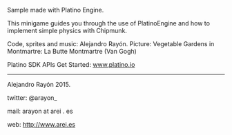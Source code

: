 Sample made with Platino Engine. 

This minigame guides you through the use of PlatinoEngine and how to implement simple physics with Chipmunk.

Code, sprites and music: Alejandro Rayón. Picture: Vegetable Gardens in Montmartre: La Butte Montmartre (Van Gogh)

Platino SDK APIs Get Started: www.platino.io

----------------------------------
Alejandro Rayón 2015. 

twitter: @arayon_

mail: arayon at arei . es

web: http://www.arei.es

